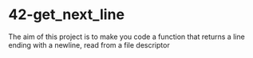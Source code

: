 # 42-get_next_line
 The aim of this project is to make you code a function that returns a line ending with a newline, read from a file descriptor
